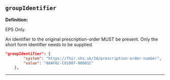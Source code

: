 ## `groupIdentifier`

<b>Definition:</b><br>

EPS Only.

An identifier to the original prescription-order MUST be present. Only the short form identifier needs to be supplied.

```json
"groupIdentifier": {
        "system": "https://fhir.nhs.uk/Id/prescription-order-number",
        "value": "88AF6C-C81007-00001C"
    },
```

---